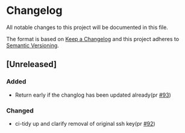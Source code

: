 # Changelog

All notable changes to this project will be documented in this file.

The format is based on [Keep a Changelog](https://keepachangelog.com/en/1.0.0/)
and this project adheres to [Semantic Versioning](https://semver.org/spec/v2.0.0.html).

## [Unreleased]

### Added

- Return early if the changlog has been updated already(pr [#93](https://github.com/jerus-org/pcu/pull/93))


### Changed

- ci-tidy up and clarify removal of original ssh key(pr [#92](https://github.com/jerus-org/pcu/pull/92))
